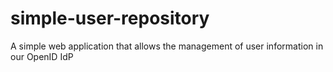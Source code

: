 simple-user-repository
======================

A simple web application that allows the management of user information in our OpenID IdP